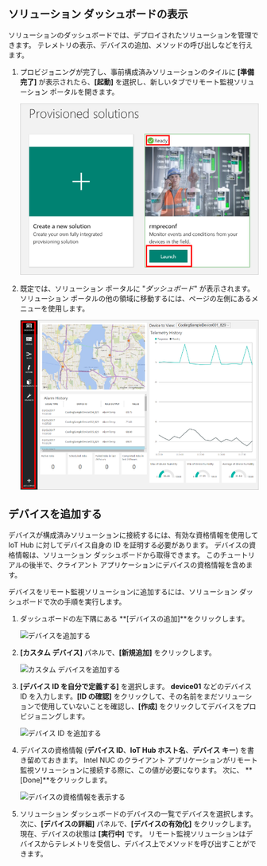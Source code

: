 ## <a name="view-the-solution-dashboard"></a>ソリューション ダッシュボードの表示

ソリューションのダッシュボードでは、デプロイされたソリューションを管理できます。 テレメトリの表示、デバイスの追加、メソッドの呼び出しなどを行えます。

1. プロビジョニングが完了し、事前構成済みソリューションのタイルに **[準備完了]** が表示されたら、**[起動]** を選択し、新しいタブでリモート監視ソリューション ポータルを開きます。

    ![Launch the preconfigured solution][img-launch-solution]

1. 既定では、ソリューション ポータルに "*ダッシュボード*" が表示されます。 ソリューション ポータルの他の領域に移動するには、ページの左側にあるメニューを使用します。

    ![Remote monitoring preconfigured solution dashboard][img-menu]

## <a name="add-a-device"></a>デバイスを追加する

デバイスが構成済みソリューションに接続するには、有効な資格情報を使用して IoT Hub に対してデバイス自身の ID を証明する必要があります。 デバイスの資格情報は、ソリューション ダッシュボードから取得できます。 このチュートリアルの後半で、クライアント アプリケーションにデバイスの資格情報を含めます。

デバイスをリモート監視ソリューションに追加するには、ソリューション ダッシュボードで次の手順を実行します。

1. ダッシュボードの左下隅にある **[デバイスの追加]**をクリックします。

   ![デバイスを追加する][1]

1. **[カスタム デバイス]** パネルで、**[新規追加]** をクリックします。

   ![カスタム デバイスを追加する][2]

1. **[デバイス ID を自分で定義する]** を選択します。 **device01** などのデバイス ID を入力します。**[ID の確認]** をクリックして、その名前をまだソリューションで使用していないことを確認し、**[作成]** をクリックしてデバイスをプロビジョニングします。

   ![デバイス ID を追加する][3]

1. デバイスの資格情報 (**デバイス ID**、**IoT Hub ホスト名**、**デバイス キー**) を書き留めておきます。 Intel NUC のクライアント アプリケーションがリモート監視ソリューションに接続する際に、この値が必要になります。 次に、 **[Done]**をクリックします。

    ![デバイスの資格情報を表示する][4]

1. ソリューション ダッシュボードのデバイスの一覧でデバイスを選択します。 次に、**[デバイスの詳細]** パネルで、**[デバイスの有効化]** をクリックします。 現在、デバイスの状態は **[実行中]** です。 リモート監視ソリューションはデバイスからテレメトリを受信し、デバイス上でメソッドを呼び出すことができます。

[img-launch-solution]: media/iot-suite-v1-gateway-kit-view-solution/launch.png
[img-menu]: media/iot-suite-v1-gateway-kit-view-solution/menu.png
[1]: media/iot-suite-v1-gateway-kit-view-solution/suite0.png
[2]: media/iot-suite-v1-gateway-kit-view-solution/suite1.png
[3]: media/iot-suite-v1-gateway-kit-view-solution/suite2.png
[4]: media/iot-suite-v1-gateway-kit-view-solution/suite3.png